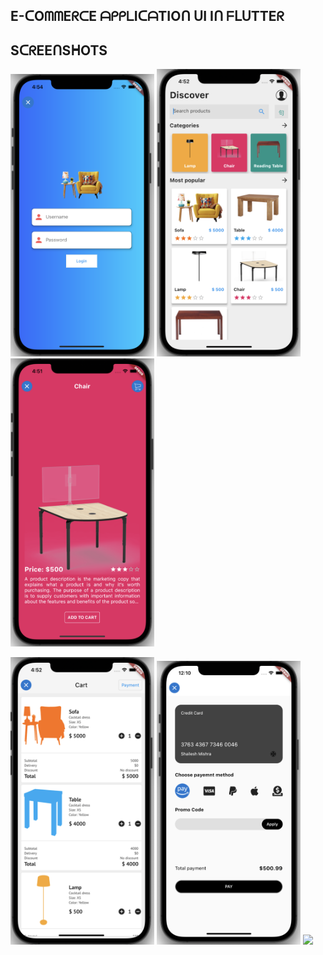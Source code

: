 ## E-ᑕOᗰᗰEᖇᑕE ᗩᑭᑭᒪIᑕᗩTIOᑎ ᑌI Iᑎ ᖴᒪᑌTTEᖇ

## SᑕᖇEEᑎSᕼOTS

<img src="assets/srcn/one.png" width=230> <img src="assets/srcn/two.png" width=230> <img src="assets/srcn/three.png" width=230>  

<img src="assets/srcn/four.png" width=230> <img src="assets/srcn/five.png" width=230> <img src="assets/srcn/six.png" width=230>